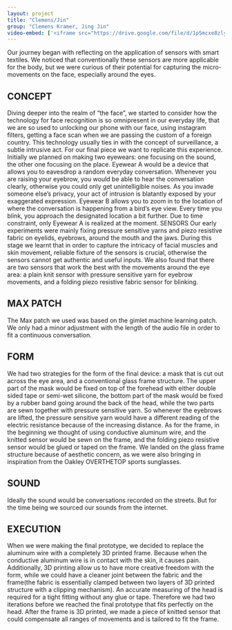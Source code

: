 ```yaml
---
layout: project
title: "Clemens/Jin"
group: "Clemens Kramer, Jing Jin"
video-embed: ['<iframe src="https://drive.google.com/file/d/1pSmcxe8zlyRkpWhiNAQOV-Cg562hPPpV/preview" width="640" height="480" allow="autoplay"></iframe>', '<iframe src="https://drive.google.com/file/d/1XvxvBZh1d9CD-DECLOVIgpN4z3Po9V0f/preview" width="640" height="480" allow="autoplay"></iframe>']
---
```


Our journey began with reflecting on the application of sensors with smart textiles. We noticed that conventionally these sensors are more applicable for the body, but we were curious of their potential for capturing the micro-movements on the face, especially around the eyes.

## CONCEPT
Diving deeper into the realm of “the face”, we started to consider how the technology for face recognition is so omnipresent in our everyday life, that we are so used to unlocking our phone with our face, using instagram filters, getting a face scan when we are passing the custom of a foreign country. This technology usually ties in with the concept of surveillance, a subtle intrusive act.
For our final piece we want to replicate this experience. Initially we planned on making two eyewears: one focusing on the sound, the other one focusing on the place. Eyewear A would be a device that allows you to eavesdrop a random everyday conversation. Whenever you are raising your eyebrow, you would be able to hear the conversation clearly, otherwise you could only get unintelligible noises. As you invade someone else’s privacy, your act of intrusion is blatantly exposed by your exaggerated expression. Eyewear B allows you to zoom in to the location of where the conversation is happening from a bird’s eye view. Every time you blink, you approach the designated location a bit further.
Due to time constraint, only Eyewear A is realized at the moment. SENSORS
Our early experiments were mainly fixing pressure sensitive yarns and piezo resistive fabric on eyelids, eyebrows, around the mouth and the jaws. During this stage we learnt that in order to capture the intricacy of facial muscles and skin movement, reliable fixture of the sensors is crucial, otherwise the sensors cannot get authentic and useful inputs. We also found that there are two sensors that work the best with the movements around the eye area: a plain knit sensor with pressure sensitive yarn for eyebrow movements, and a folding piezo resistive fabric sensor for blinking.

## MAX PATCH
The Max patch we used was based on the gimlet machine learning patch. We only had a minor adjustment with the length of the audio file in order to fit a continuous conversation.

## FORM
We had two strategies for the form of the final device: a mask that is cut out across the eye area, and a conventional glass frame structure. The upper part of the mask would be fixed on top of the forehead with either double sided tape or semi-wet silicone, the bottom part of the mask would be fixed by a rubber band going around the back of the head, while the two parts are sewn together with pressure sensitive yarn. So whenever the eyebrows are lifted, the pressure sensitive yarn would have a different reading of the electric resistance because of the increasing distance. As for the frame, in the beginning we thought of using conductive aluminum wire, and the knitted sensor would be sewn on the frame, and the folding piezo resistive sensor would be glued or taped on the frame. We landed on the glass frame structure because of aesthetic concern, as we were also bringing in inspiration from the Oakley OVERTHETOP sports sunglasses.

## SOUND
Ideally the sound would be conversations recorded on the streets. But for the time being we sourced our sounds from the internet.

## EXECUTION
When we were making the final prototype, we decided to replace the aluminum wire with a completely 3D printed frame. Because when the conductive aluminum wire is in contact with the skin, it causes pain. Additionally, 3D printing allow us to have more creative freedom with the form, while we could have a cleaner joint between the fabric and the frame(the fabric is essentially clamped between two layers of 3D printed structure with a clipping mechanism). An accurate measuring of the head is required for a tight fitting without any glue or tape. Therefore we had two iterations before we reached the final prototype that fits perfectly on the head. After the frame is 3D printed, we made a piece of knitted sensor that could compensate all ranges of movements and is tailored to fit the frame.